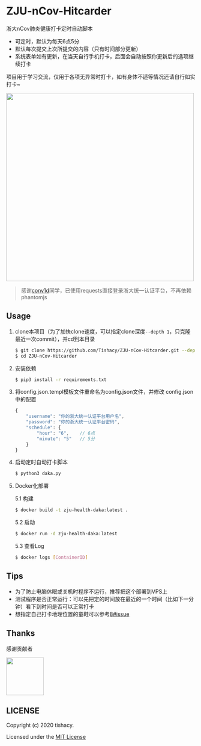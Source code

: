 # ZJU-nCov-Hitcarder

浙大nCov肺炎健康打卡定时自动脚本

 - 可定时，默认为每天6点5分
 - 默认每次提交上次所提交的内容（只有时间部分更新）
 - 系统表单如有更新，在当天自行手机打卡，后面会自动按照你更新后的选项继续打卡

 项目用于学习交流，仅用于各项无异常时打卡，如有身体不适等情况还请自行如实打卡~

<img src="https://github.com/Tishacy/ZJU-nCov-Hitcarder/raw/master/demo.png" width="500px"/>

> 感谢[conv1d](https://github.com/conv1d)同学，已使用requests直接登录浙大统一认证平台，不再依赖phantomjs

## Usage

1. clone本项目（为了加快clone速度，可以指定clone深度`--depth 1`，只克隆最近一次commit），并cd到本目录
    ```bash
    $ git clone https://github.com/Tishacy/ZJU-nCov-Hitcarder.git --depth 1
    $ cd ZJU-nCov-Hitcarder
    ```
    
2. 安装依赖

    ```bash
    $ pip3 install -r requirements.txt
    ```

3. 将config.json.templ模板文件重命名为config.json文件，并修改 config.json中的配置
  
    ```javascript
    {
        "username": "你的浙大统一认证平台用户名",
        "password": "你的浙大统一认证平台密码",
        "schedule": {
            "hour": "6",    // 6点
            "minute": "5"   // 5分 
        }
    }
    ```

4. 启动定时自动打卡脚本

   ```bash
   $ python3 daka.py
   ```

5. Docker化部署

    5.1 构建

    ```bash
    $ docker build -t zju-health-daka:latest .
    ```

    5.2 启动

    ```bash
    $ docker run -d zju-health-daka:latest
    ```

    5.3 查看Log
    
    ```bash
    $ docker logs [ContainerID]

## Tips

- 为了防止电脑休眠或关机时程序不运行，推荐把这个部署到VPS上
- 测试程序是否正常运行：可以先把定的时间放在最近的一个时间（比如下一分钟）看下到时间是否可以正常打卡
- 想指定自己打卡地理位置的童鞋可以参考[8#issue](https://github.com/Tishacy/ZJU-nCov-Hitcarder/issues/8#issue-565719250)


## Thanks

感谢贡献者

<a href="https://github.com/conv1d"><img src="https://avatars2.githubusercontent.com/u/24759956" width="100px" height="100px"></a>


## LICENSE

Copyright (c) 2020 tishacy.

Licensed under the [MIT License](https://github.com/Tishacy/ZJU-nCov-Hitcarder/blob/master/LICENSE)



